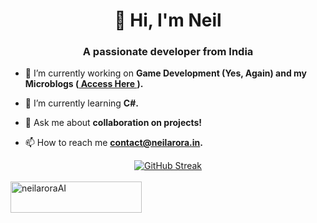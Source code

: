 
<h1 align="center">👋 Hi, I'm Neil</h1>
<h3 align="center">A passionate developer from India</h3>




- 🔭 I’m currently working on **Game Development (Yes, Again) and my Microblogs (<a href="https://logs.neilarora.in/"> Access Here </a>).**

- 🌱 I’m currently learning **C#.**

- 💬 Ask me about **collaboration on projects!**

- 📫 How to reach me **contact@neilarora.in.**

 <div style="display: flex; justify-content: center;" width="100%"><div><a href="https://git.io/streak-stats"><img src="https://github-readme-streak-stats-one-iota.vercel.app?user=japaneil&theme=dark&hide_border=true" alt="GitHub Streak" /></a></div></div>

<br>

<div>
<a href="https://www.buymeacoffee.com/neilaroraAI"> <img align="center" src="https://cdn.buymeacoffee.com/buttons/v2/default-yellow.png" height="50" width="210" alt="neilaroraAI" /></a>
</div>
